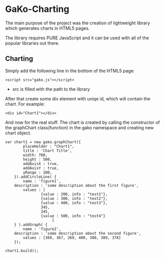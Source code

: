 GaKo-Charting
=============

The main purpose of the project was the creation of lightweight library which generates charts in HTML5 pages.

The library requires PURE JavaScript and it can be used with all of the popular libraries out there. 


Charting
-------------

Simply add the following line in the bottom of the HTML5 page:

```
<script src="gako.js"></script>
```
* src is filled with the path to the library


After that  create some div element with uniqe id, which will contain the chart.
For example:
```
<div id="Chart1"></div>
```
And now for the real stuff. The chart is created by calling the constructor of the graphChart class(function) in the gako namespace and creating new chart object.
```
var chart1 = new gako.graphChart({
        placeHolder : "Chart1",
        title : 'Chart Title',
        width: 700,
        height : 500,
        addAxisX : true,
        addAxisY : true,
        yRange : 100,
    }).addCircleLine( {
        name : 'figure1',
	description : 'some description about the first figure',
        values : [
				{value : 200, info : "test1"}, 
				{value : 300, info : "test2"}, 
				{value : 400, info : "test3"}, 
				345,
				345,
				{value : 500, info : "test4"}
                     ]	
    } ).addGraph( {
        name : 'figure2',
	description : 'some description about the second figure',
        values : [360, 367, 269, 400, 380, 389, 378]
    });

chart1.build(); 
```
